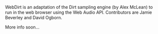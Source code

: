 WebDirt is an adaptation of the Dirt sampling engine (by Alex McLean) to run in the web browser 
using the Web Audio API. Contributors are Jamie Beverley and David Ogborn.

More info soon...

